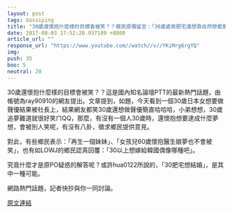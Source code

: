 ```yaml
---
layout: post
tags: Gossiping
title: "30歲還懷抱什麼樣的目標會被笑？？鄉民感慨留言：「30歲處男肥宅還想靠自然戀愛脫魯」。"
date: 2017-08-03 17:52:20.937109 +0800
article_url: ""
response_url: "https://www.youtube.com//watch//v//YKiMrg6rgYQ"
img: 
push: 35
boo: 5
neutral: 20
---
```


30歲還懷抱什麼樣的目標會被笑？？這是國內知名論壇PTT的最新熱門話題，由帳號為ray90910的網友提出。文章提到，如題，今天看到一個30歲日本女想要做聲優結果被社長上，結果網友都笑30歲還想做聲優簡直哈哈哈，小弟想想，30歲追夢難道就很好笑ㄇQQ，那麼，有沒有一個人30歲時，還懷抱想要達成什麼夢想，會被別人笑呢，有沒有八卦，徵求鄉民提供意見。

對此，有些鄉民表示：「再生一個妹妹」、「女孩兒60歲懷抱醫生娘夢也不會被笑」，也有如LOWJ的鄉民認真回覆：「30以上想嫁給韓國偶像哪種吧」。

究竟什麼才是原PO疑惑的解答呢？或許hua0122所說的，「30肥宅想結婚」，是其中一種可能。

網路熱門話題，記者快抄與你一同討論。

<a href = "https://www.ptt.cc/bbs/Gossiping/M.1501738786.A.620.html">原文連結</a>

